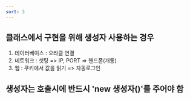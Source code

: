 ```yaml
---
sort: 3
---
```




## 클래스에서 구현을 위해 생성자 사용하는 경우 
1. 데이터베이스 : 오라클 연결
2. 네트워크 : 셋팅 => IP, PORT => 핸드폰(개통)
3. 웹 : 쿠키에서 값을 읽기 => 자동로그인

## 생성자는 호출시에 반드시 'new 생성자()'를 주어야 함

